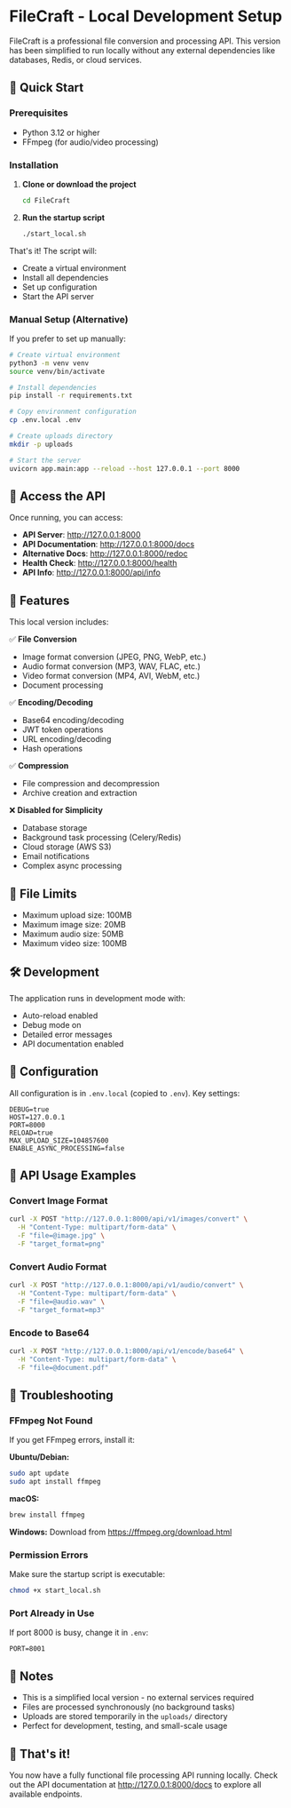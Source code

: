 # FileCraft - Local Development Setup

FileCraft is a professional file conversion and processing API. This version has been simplified to run locally without any external dependencies like databases, Redis, or cloud services.

## 🚀 Quick Start

### Prerequisites

- Python 3.12 or higher
- FFmpeg (for audio/video processing)

### Installation

1. **Clone or download the project**
   ```bash
   cd FileCraft
   ```

2. **Run the startup script**
   ```bash
   ./start_local.sh
   ```

That's it! The script will:
- Create a virtual environment
- Install all dependencies
- Set up configuration
- Start the API server

### Manual Setup (Alternative)

If you prefer to set up manually:

```bash
# Create virtual environment
python3 -m venv venv
source venv/bin/activate

# Install dependencies
pip install -r requirements.txt

# Copy environment configuration
cp .env.local .env

# Create uploads directory
mkdir -p uploads

# Start the server
uvicorn app.main:app --reload --host 127.0.0.1 --port 8000
```

## 📍 Access the API

Once running, you can access:

- **API Server**: http://127.0.0.1:8000
- **API Documentation**: http://127.0.0.1:8000/docs
- **Alternative Docs**: http://127.0.0.1:8000/redoc
- **Health Check**: http://127.0.0.1:8000/health
- **API Info**: http://127.0.0.1:8000/api/info

## 🎯 Features

This local version includes:

✅ **File Conversion**
- Image format conversion (JPEG, PNG, WebP, etc.)
- Audio format conversion (MP3, WAV, FLAC, etc.)
- Video format conversion (MP4, AVI, WebM, etc.)
- Document processing

✅ **Encoding/Decoding**
- Base64 encoding/decoding
- JWT token operations
- URL encoding/decoding
- Hash operations

✅ **Compression**
- File compression and decompression
- Archive creation and extraction

❌ **Disabled for Simplicity**
- Database storage
- Background task processing (Celery/Redis)
- Cloud storage (AWS S3)
- Email notifications
- Complex async processing

## 📁 File Limits

- Maximum upload size: 100MB
- Maximum image size: 20MB
- Maximum audio size: 50MB
- Maximum video size: 100MB

## 🛠 Development

The application runs in development mode with:
- Auto-reload enabled
- Debug mode on
- Detailed error messages
- API documentation enabled

## 🔧 Configuration

All configuration is in `.env.local` (copied to `.env`). Key settings:

```env
DEBUG=true
HOST=127.0.0.1
PORT=8000
RELOAD=true
MAX_UPLOAD_SIZE=104857600
ENABLE_ASYNC_PROCESSING=false
```

## 📖 API Usage Examples

### Convert Image Format
```bash
curl -X POST "http://127.0.0.1:8000/api/v1/images/convert" \
  -H "Content-Type: multipart/form-data" \
  -F "file=@image.jpg" \
  -F "target_format=png"
```

### Convert Audio Format
```bash
curl -X POST "http://127.0.0.1:8000/api/v1/audio/convert" \
  -H "Content-Type: multipart/form-data" \
  -F "file=@audio.wav" \
  -F "target_format=mp3"
```

### Encode to Base64
```bash
curl -X POST "http://127.0.0.1:8000/api/v1/encode/base64" \
  -H "Content-Type: multipart/form-data" \
  -F "file=@document.pdf"
```

## 🐛 Troubleshooting

### FFmpeg Not Found
If you get FFmpeg errors, install it:

**Ubuntu/Debian:**
```bash
sudo apt update
sudo apt install ffmpeg
```

**macOS:**
```bash
brew install ffmpeg
```

**Windows:**
Download from https://ffmpeg.org/download.html

### Permission Errors
Make sure the startup script is executable:
```bash
chmod +x start_local.sh
```

### Port Already in Use
If port 8000 is busy, change it in `.env`:
```env
PORT=8001
```

## 📝 Notes

- This is a simplified local version - no external services required
- Files are processed synchronously (no background tasks)
- Uploads are stored temporarily in the `uploads/` directory
- Perfect for development, testing, and small-scale usage

## 🎉 That's it!

You now have a fully functional file processing API running locally. Check out the API documentation at http://127.0.0.1:8000/docs to explore all available endpoints.